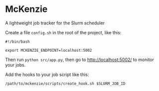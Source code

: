 # McKenzie

A lightweight job tracker for the Slurm scheduler

Create a file `config.sh` in the root of the project, like this:

```
#!/bin/bash

export MCKENZIE_ENDPOINT=localhost:5002
```

Then run `python src/app.py`, then go to [http://localhost:5002/](http://localhost:5002/) to monitor your jobs.

Add the hooks to your job script like this:
```
/path/to/mckenzie/scripts/create_hook.sh $SLURM_JOB_ID
```